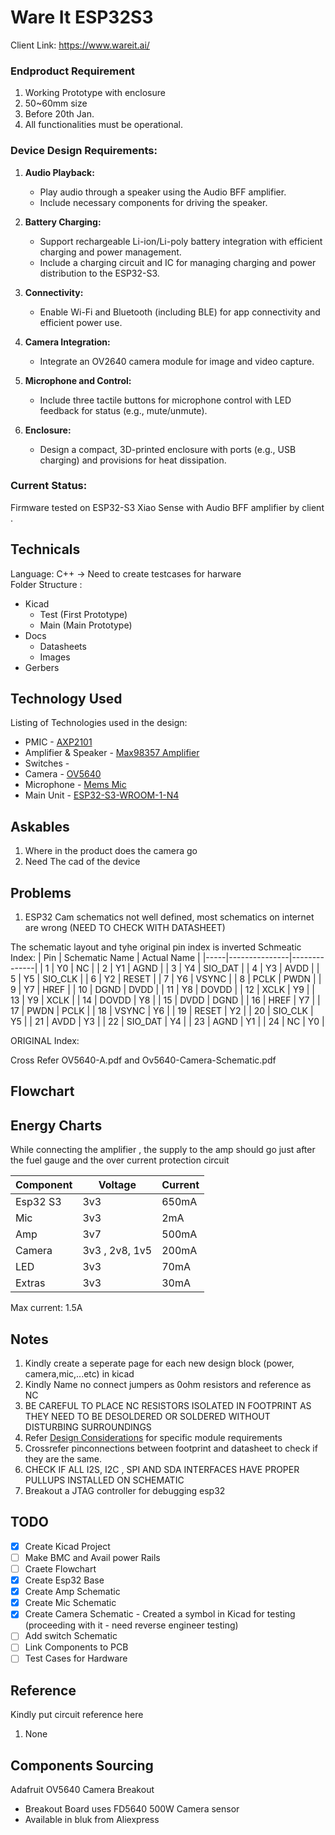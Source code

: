 # Ware It ESP32S3

Client Link: https://www.wareit.ai/

### Endproduct Requirement 
1. Working Prototype with enclosure
2. 50~60mm size 
3. Before 20th Jan. 
4. All functionalities must be operational.

### Device Design Requirements:

1. **Audio Playback:**
   - Play audio through a speaker using the Audio BFF amplifier.
   - Include necessary components for driving the speaker.

2. **Battery Charging:**
   - Support rechargeable Li-ion/Li-poly battery integration with efficient charging and power management.
   - Include a charging circuit and IC for managing charging and power distribution to the ESP32-S3.

3. **Connectivity:**
   - Enable Wi-Fi and Bluetooth (including BLE) for app connectivity and efficient power use.

4. **Camera Integration:**
   - Integrate an OV2640 camera module for image and video capture.

5. **Microphone and Control:**
   - Include three tactile buttons for microphone control with LED feedback for status (e.g., mute/unmute).

6. **Enclosure:**
   - Design a compact, 3D-printed enclosure with ports (e.g., USB charging) and provisions for heat dissipation.


### Current Status:
Firmware tested on ESP32-S3 Xiao Sense with Audio BFF amplifier by client .


## Technicals
Language: C++ -> Need to create testcases for harware \
Folder Structure :
- Kicad
	- Test (First Prototype)
	- Main (Main Prototype)
- Docs
	- Datasheets
	- Images
- Gerbers


## Technology Used
Listing of Technologies used in the design:
- PMIC - [AXP2101](https://jlcpcb.com/partdetail/x_powersTech-AXP2101/C3036461) 
- Amplifier & Speaker  - [Max98357 Amplifier](https://learn.adafruit.com/adafruit-max98357-i2s-class-d-mono-amp/overview)
- Switches -
- Camera - [OV5640](https://www.waveshare.com/ov5640-camera-board-a.htm)
- Microphone - [Mems Mic](https://learn.adafruit.com/adafruit-i2s-mems-microphone-breakout/)
- Main Unit - [ESP32-S3-WROOM-1-N4](https://www.digikey.de/de/products/detail/espressif-systems/ESP32-S3-WROOM-1-N4/16163950)

## Askables
1. Where in the product does the camera go 
2. Need The cad of the device

## Problems
1. ESP32 Cam schematics not well defined, most schematics on internet are wrong (NEED TO CHECK WITH DATASHEET)

The schematic layout and tyhe original pin index is inverted
Schmeatic Index:
| Pin | Schematic Name | Actual Name |
|-----|---------------|--------------|
| 1   | Y0            | NC           |
| 2   | Y1            | AGND         |
| 3   | Y4            | SIO_DAT      |
| 4   | Y3            | AVDD         |
| 5   | Y5            | SIO_CLK      |
| 6   | Y2            | RESET        |
| 7   | Y6            | VSYNC        |
| 8   | PCLK          | PWDN         |
| 9   | Y7            | HREF         |
| 10  | DGND          | DVDD         |
| 11  | Y8            | DOVDD        |
| 12  | XCLK          | Y9           |
| 13  | Y9            | XCLK         |
| 14  | DOVDD         | Y8           |
| 15  | DVDD          | DGND         |
| 16  | HREF          | Y7           |
| 17  | PWDN          | PCLK         |
| 18  | VSYNC         | Y6           |
| 19  | RESET         | Y2           |
| 20  | SIO_CLK       | Y5           |
| 21  | AVDD          | Y3           |
| 22  | SIO_DAT       | Y4           |
| 23  | AGND          | Y1           |
| 24  | NC            | Y0           |

ORIGINAL Index:



Cross Refer OV5640-A.pdf and Ov5640-Camera-Schematic.pdf



## Flowchart


## Energy Charts

While connecting the amplifier , the supply to the amp should go just after the fuel gauge and the over current protection circuit 

| Component | Voltage  | Current  |
|-----------|----------|----------|
| Esp32 S3  | 3v3	 |   650mA       |
| Mic   |     3v3    |      2mA    |
| Amp        | 3v7     |      500mA    |
| Camera | 3v3 , 2v8, 1v5 | 200mA |
| LED 		| 3v3	| 70mA	|
| Extras |3v3 |30mA|

Max current: 1.5A


## Notes
1. Kindly create a seperate page for each new design block (power, camera,mic,...etc) in kicad
2. Kindly Name no connect jumpers as 0ohm resistors and reference as NC
3. BE CAREFUL TO PLACE NC RESISTORS ISOLATED IN FOOTPRINT AS THEY NEED TO BE DESOLDERED OR SOLDERED WITHOUT DISTURBING SURROUNDINGS
4. Refer [Design Considerations](DesignConsideration.md) for specific module requirements
5. Crossrefer pinconnections between footprint and datasheet to check if they are the same.
6. CHECK IF ALL I2S, I2C , SPI AND SDA INTERFACES HAVE PROPER PULLUPS INSTALLED ON SCHEMATIC
7. Breakout a JTAG controller for debugging esp32

## TODO
- [x] Create Kicad Project
- [ ] Make BMC and Avail power Rails
- [ ] Craete Flowchart
- [x] Create Esp32 Base 
- [x] Create Amp Schematic
- [x] Create Mic Schematic
- [x] Create Camera Schematic - Created a symbol in Kicad for testing (proceeding with it - need reverse engineer testing)
- [ ] Add switch Schematic
- [ ] Link Components to PCB 
- [ ] Test Cases for Hardware

## Reference
Kindly put circuit reference here
1. None

## Components Sourcing
Adafruit OV5640 Camera Breakout
-  Breakout Board uses FD5640 500W Camera sensor
-  Available in bluk from Aliexpress
